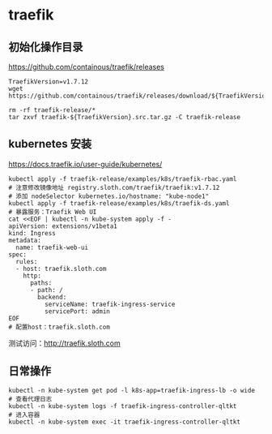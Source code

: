 # traefik

## 初始化操作目录

<https://github.com/containous/traefik/releases>

```shell
TraefikVersion=v1.7.12
wget https://github.com/containous/traefik/releases/download/${TraefikVersion}/traefik-${TraefikVersion}.src.tar.gz

rm -rf traefik-release/*
tar zxvf traefik-${TraefikVersion}.src.tar.gz -C traefik-release
```

## kubernetes 安装

<https://docs.traefik.io/user-guide/kubernetes/>

```shell
kubectl apply -f traefik-release/examples/k8s/traefik-rbac.yaml
# 注意修改镜像地址 registry.sloth.com/traefik/traefik:v1.7.12
# 添加 nodeSelector kubernetes.io/hostname: "kube-node1"
kubectl apply -f traefik-release/examples/k8s/traefik-ds.yaml
# 暴露服务：Traefik Web UI
cat <<EOF | kubectl -n kube-system apply -f -
apiVersion: extensions/v1beta1
kind: Ingress
metadata:
  name: traefik-web-ui
spec:
  rules:
  - host: traefik.sloth.com
    http:
      paths:
      - path: /
        backend:
          serviceName: traefik-ingress-service
          servicePort: admin
EOF
# 配置host：traefik.sloth.com
```

测试访问：<http://traefik.sloth.com>

## 日常操作

```shell
kubectl -n kube-system get pod -l k8s-app=traefik-ingress-lb -o wide
# 查看代理日志
kubectl -n kube-system logs -f traefik-ingress-controller-qltkt
# 进入容器
kubectl -n kube-system exec -it traefik-ingress-controller-qltkt
```
